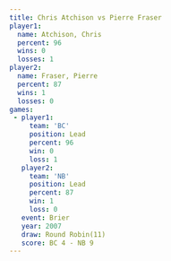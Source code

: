 ```yaml
---
title: Chris Atchison vs Pierre Fraser
player1:               
  name: Atchison, Chris
  percent: 96          
  wins: 0              
  losses: 1            
player2:               
  name: Fraser, Pierre 
  percent: 87          
  wins: 1              
  losses: 0            
games:
 - player1:        
     team: 'BC'    
     position: Lead
     percent: 96   
     win: 0        
     loss: 1       
   player2:        
     team: 'NB'    
     position: Lead
     percent: 87   
     win: 1        
     loss: 0       
   event: Brier         
   year: 2007           
   draw: Round Robin(11)
   score: BC 4 - NB 9   
---
```

